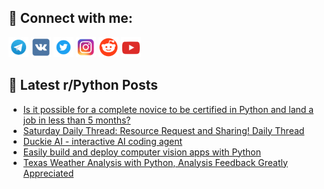 ## 🔎 Connect with me:
[<img src="https://github.com/bullbesh/bullbesh/blob/main/images/Telegram.png" width="32" height="32" />](https://t.me/bullbesh)
[<img src="https://github.com/bullbesh/bullbesh/blob/main/images/VK.png" width="32" height="32" />](https://vk.com/bullbesh)
[<img src="https://github.com/bullbesh/bullbesh/blob/main/images/Twitter.png" width="32" height="32" />](https://twitter.com/bullbesh1)
[<img src="https://github.com/bullbesh/bullbesh/blob/main/images/Instagram.png" width="32" height="32" />](https://www.instagram.com/bullbesh)
[<img src="https://github.com/bullbesh/bullbesh/blob/main/images/Reddit.png" width="32" height="32" />](https://www.reddit.com/user/bullbesh)
[<img src="https://github.com/bullbesh/bullbesh/blob/main/images/YouTube.png" width="32" height="32" />](https://www.youtube.com/channel/UCtfjRs6uzgq5mfm8S06WTcg)

## 📕 Latest r/Python Posts
<!-- BLOG-POST-LIST:START -->
- [Is it possible for a complete novice to be certified in Python and land a job in less than 5 months?](https://www.reddit.com/r/Python/comments/167q9o1/is_it_possible_for_a_complete_novice_to_be/)
- [Saturday Daily Thread: Resource Request and Sharing! Daily Thread](https://www.reddit.com/r/Python/comments/167nbls/saturday_daily_thread_resource_request_and/)
- [Duckie AI - interactive AI coding agent](https://www.reddit.com/r/Python/comments/167n9jh/duckie_ai_interactive_ai_coding_agent/)
- [Easily build and deploy computer vision apps with Python](https://www.reddit.com/r/Python/comments/167mxm2/easily_build_and_deploy_computer_vision_apps_with/)
- [Texas Weather Analysis with Python, Analysis Feedback Greatly Appreciated](https://www.reddit.com/r/Python/comments/167lbpr/texas_weather_analysis_with_python_analysis/)
<!-- BLOG-POST-LIST:END -->
